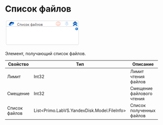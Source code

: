 # Список файлов

![](<../../../../.gitbook/assets/image (544).png>)

Элемент, получающий список файлов.

| Свойство      | Тип                                          | Описание                  |
| ------------- | -------------------------------------------- | ------------------------- |
| Лимит         | Int32                                        | Лимит чтения файлов       |
| Смещение      | Int32                                        | Смещение файлового чтения |
| Список файлов | List\<Primo.LabVS.YandexDisk.Model.FileInfo> | Список полученных файлов  |
